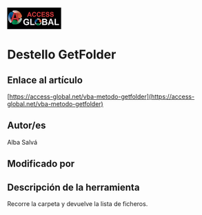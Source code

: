 ﻿![Access-global](/blob/main/Images/Logo1.png)
# Destello GetFolder
## Enlace al artículo
[https://access-global.net/vba-metodo-getfolder](https://access-global.net/vba-metodo-getfolder)
## Autor/es
Alba Salvá
## Modificado por

## Descripción de la herramienta
Recorre la carpeta y devuelve la lista de ficheros.


